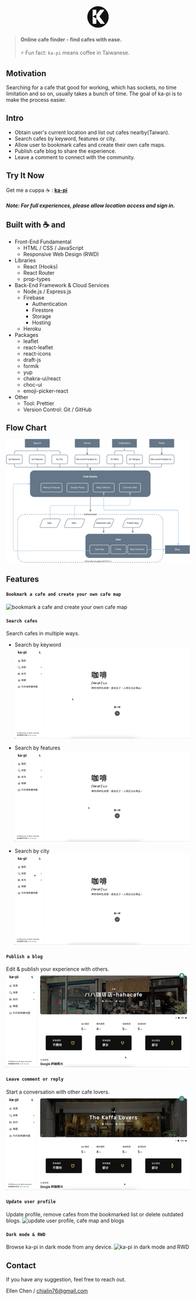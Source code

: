 <div align="center"><img width="60px" src="./public/images/apple-touch-icon.png"/></div>

> #### Online cafe finder - find cafes with ease.
>
> ⚡ Fun fact: `ka-pi` means coffee in Taiwanese.

## Motivation

Searching for a cafe that good for working, which has sockets, no time limitation and so on, usually takes a bunch of time. The goal of ka-pi is to make the process easier.

## Intro

- Obtain user's current location and list out cafes nearby(Taiwan).
- Search cafes by keyword, features or city.
- Allow user to bookmark cafes and create their own cafe maps.
- Publish cafe blog to share the experience.
- Leave a comment to connect with the community.

## Try It Now

Get me a cuppa ☕️ : **[ka-pi](https://ka-pi-7c760.web.app)**

##### <em>Note: For full experiences, please allow location access and sign in.</em>

## Built with ☕️ and

- Front-End Fundamental
  - HTML / CSS / JavaScript
  - Responsive Web Design (RWD)
- Libraries
  - React (Hooks)
  - React Router
  - prop-types
- Back-End Framework & Cloud Services
  - Node.js / Express.js
  - Firebase
    - Authentication
    - Firestore
    - Storage
    - Hosting
  - Heroku
- Packages
  - leaflet
  - react-leaflet
  - react-icons
  - draft-js
  - formik
  - yup
  - chakra-ui/react
  - choc-ui
  - emoji-picker-react
- Other
  - Tool: Prettier
  - Version Control: Git / GitHub

## Flow Chart

![user flow](./readme_assets/flowChart.drawio.svg)

## Features

#### `Bookmark a cafe and create your own cafe map`

![bookmark a cafe and create your own cafe map](./readme_assets/features_bookmark-cafe.gif)

#### `Search cafes`

Search cafes in multiple ways.

- Search by keyword
  ![search cafe by keyword](./readme_assets/features_search-by-keyword.gif)

- Search by features
  ![search cafe by features](./readme_assets/features_search-by-features.gif)

- Search by city
  ![search cafe by city](./readme_assets//features_search-by-city.gif)

#### `Publish a blog`

Edit & publish your experience with others.
![publish a blog](./readme_assets/features_publish-blog.gif)

#### `Leave comment or reply`

Start a conversation with other cafe lovers.
![leave a comment or reply](./readme_assets/features_comment.gif)

#### `Update user profile`

Update profile, remove cafes from the bookmarked list or delete outdated blogs.
![update user profile, cafe map and blogs](./readme_assets/features_update-profile.gif)

#### `Dark mode & RWD`

Browse ka-pi in dark mode from any device.
![ka-pi in dark mode and RWD](./readme_assets/features_darkMode-rwd.gif)

## Contact

If you have any suggestion, feel free to reach out.

Ellen Chen / chialin76@gmail.com
